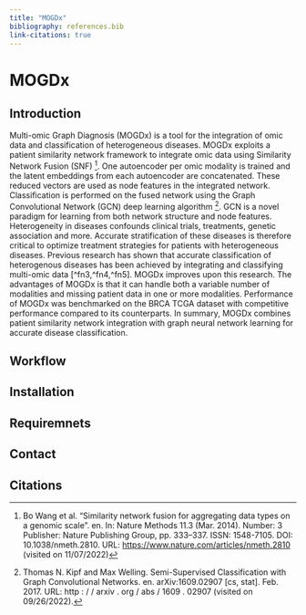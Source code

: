 ```yaml
---
title: "MOGDx"
bibliography: references.bib
link-citations: true
---
```


# MOGDx
## Introduction
Multi-omic Graph Diagnosis (MOGDx) is a tool for the integration of omic data and classification of heterogeneous diseases. MOGDx exploits a patient similarity network framework to integrate omic data using Similarity Network Fusion (SNF) [^fn1]. One autoencoder per omic modality is trained and the latent embeddings from each autoencoder are concatenated. These reduced vectors are used as node features in the integrated network. Classification is performed on the fused network using the Graph Convolutional Network (GCN) deep learning algorithm [^fn2]. GCN is a novel paradigm for learning from both network structure and node features. Heterogeneity in diseases confounds clinical trials, treatments, genetic association and more. Accurate stratification of these diseases is therefore critical to optimize treatment strategies for patients with heterogeneous diseases. Previous research has shown that accurate classification of heterogenous diseases has been achieved by integrating and classifying multi-omic data [^fn3,^fn4,^fn5]. MOGDx improves upon this research. The advantages of MOGDx is that it can handle both a variable number of modalities and missing patient data in one or more modalities. Performance of MOGDx was benchmarked on the BRCA TCGA dataset with competitive performance compared to its counterparts. In summary, MOGDx combines patient similarity network integration with graph neural network learning for accurate disease classification. 

## Workflow

## Installation

## Requiremnets

## Contact

## Citations
[^fn1]: Bo Wang et al. “Similarity network fusion for aggregating data types on a genomic scale”. en. In: Nature Methods 11.3 (Mar. 2014). Number: 3 Publisher: Nature Publishing Group, pp. 333–337. ISSN: 1548-7105. DOI: 10.1038/nmeth.2810. URL: https://www.nature.com/articles/nmeth.2810 (visited on 11/07/2022)
[^fn2]: Thomas N. Kipf and Max Welling. Semi-Supervised Classification with Graph Convolutional Networks. en. arXiv:1609.02907 [cs, stat]. Feb. 2017. URL: http : / / arxiv . org / abs / 1609 . 02907 (visited on 09/26/2022).
[^fn3]: Shraddha Pai et al. “netDx: interpretable patient classification using integrated patient similarity networks”. In:
Molecular Systems Biology 15.3 (Mar. 2019). Publisher: John Wiley & Sons, Ltd, e8497. ISSN: 1744-4292. DOI: 10.15252/msb.20188497. URL: https://www.embopress.org/doi/full/10.15252/msb. 20188497 (visited on 12/05/2022).
[^fn4]: Xiao Li et al. “MoGCN: A Multi-Omics Integration Method Based on Graph Convolutional Network for Cancer Subtype Analysis”. eng. In: Frontiers in Genetics 13 (2022), p. 806842. ISSN: 1664-8021. DOI: 10.3389/fgene.2022.806842.
[^fn5]: Tongxin Wang et al. “MOGONET integrates multi-omics data using graph convolutional networks allowing patient classification and biomarker identification”. en. In: Nature Communications 12.1 (June 2021). Number: 1 Publisher: Nature Publishing Group, p. 3445. ISSN: 2041-1723. DOI: 10.1038/s41467-021-23774-w. URL: https://www.nature.com/articles/s41467-021-23774-w (visited on 01/26/2023).
